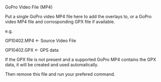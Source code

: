 GoPro Video File (MP4)

  
Put a single GoPro video MP4 file here to add the overlays to,
or a GoPro video MP4 file and corrosponding GPX file if available.

e.g.

GP10402.MP4         <- Source Video File


GP10402.GPX         <- GPS data

If the GPX file is not present and a supported GoPro MP4 contains the GPX data,
it will be created and used automatically.

Then remove this file and run your prefered command.



